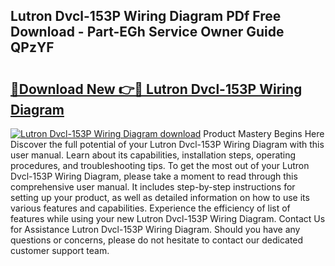 ## Lutron Dvcl-153P Wiring Diagram PDf Free Download - Part-EGh Service Owner Guide QPzYF

# <h2><a href="http://dftm7s.blite.top/?on=Lutron+Dvcl-153P+Wiring+Diagram">🔗Download New 👉🔴 Lutron Dvcl-153P Wiring Diagram</a></h2>

[![Lutron Dvcl-153P Wiring Diagram download](https://i.imgur.com/lujVjoI.png)](http://dftm7s.blite.top/?on=Lutron+Dvcl-153P+Wiring+Diagram)
Product Mastery Begins Here Discover the full potential of your Lutron Dvcl-153P Wiring Diagram with this user manual. Learn about its capabilities, installation steps, operating procedures, and troubleshooting tips. To get the most out of your Lutron Dvcl-153P Wiring Diagram, please take a moment to read through this comprehensive user manual. It includes step-by-step instructions for setting up your product, as well as detailed information on how to use its various features and capabilities. Experience the efficiency of list of features while using your new Lutron Dvcl-153P Wiring Diagram. Contact Us for Assistance Lutron Dvcl-153P Wiring Diagram. Should you have any questions or concerns, please do not hesitate to contact our dedicated customer support team.
